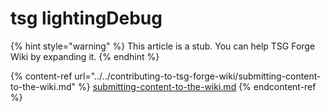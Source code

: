 # tsg lightingDebug

{% hint style="warning" %}
This article is a stub. You can help TSG Forge Wiki by expanding it.
{% endhint %}

{% content-ref url="../../contributing-to-tsg-forge-wiki/submitting-content-to-the-wiki.md" %}
[submitting-content-to-the-wiki.md](../../contributing-to-tsg-forge-wiki/submitting-content-to-the-wiki.md)
{% endcontent-ref %}

